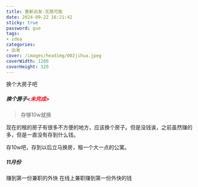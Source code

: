 ```yaml
---
title: 重新出发-无限可能
date: 2024-09-22 16:21:42
sticky: true
password: guo
tags:
- idea
categories:
- 出发
cover: /images/headimg/002jihua.jpeg
coverWidth: 1200
coverHeight: 320
---
```


换个大房子吧

<!-- more -->

##### 换个房子<font color="red"><未完成></font>

> 存够10w就换

现在的租的房子有很多不方便的地方，应该换个房子。但是没钱诶，之前虽然赚的多，但是一直没有存到什么钱。

存10w吧，存到以后立马换房，租一个大一点的公寓。

##### 11月份

赚到第一份兼职的外快    在线上兼职赚到第一份外快的钱





